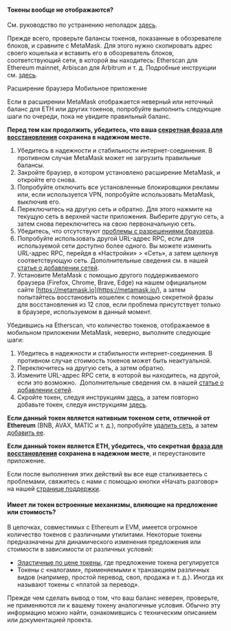 
#### Токены вообще не отображаются?


См. руководство по устранению неполадок [здесь](https://support.metamask.io/hc/en-us/articles/360059232852).



Прежде всего, проверьте балансы токенов, показанные в обозревателе блоков, и сравните с MetaMask. Для этого нужно скопировать адрес своего кошелька и вставить его в обозреватель блоков, соответствующий сети, в которой вы находитесь: Etherscan для Ethereum mainnet, Arbiscan для Arbitrum и т. д. Подробные инструкции см. [здесь](https://support.metamask.io/hc/en-us/articles/360057536611).




Расширение браузера Мобильное приложение


Если в расширении MetaMask отображается неверный или неточный баланс для ETH или других токенов, попробуйте выполнить следующие шаги по очереди, пока не увидите правильный баланс.


**Перед тем как продолжить, убедитесь, что ваша [секретная фраза для восстановления](https://support.metamask.io/hc/en-us/articles/4404722782107-User-Guide-Secret-Recovery-Phrase-password-and-private-keys) сохранена в надежном месте.**


1. Убедитесь в надежности и стабильности интернет-соединения. В противном случае MetaMask может не загрузить правильные балансы.
2. Закройте браузер, в котором установлено расширение MetaMask, и откройте его снова.
3. Попробуйте отключить все установленные блокировщики рекламы или, если используется VPN, попробуйте использовать MetaMask, выключив его.
4. Переключитесь на другую сеть и обратно. Для этого нажмите на текущую сеть в верхней части приложения. Выберите другую сеть, а затем снова переключитесь на свою первоначальную сеть.
5. Убедитесь, что отсутствуют [проблемы с разрешениями браузера](https://support.metamask.io/hc/en-us/articles/360038139452-MetaMask-states-Balance-may-be-outdated-displays-in-orange-or-ETH-not-added-to-balance).
6. Попробуйте использовать другой URL-адрес RPC, если для используемой сети доступно более одного. Вы можете изменить URL-адрес RPC, перейдя в «Настройки» > «Сеть», а затем щелкнув соответствующую сеть. Дополнительные сведения см. в нашей [статье о добавлении сетей](https://support.metamask.io/hc/en-us/articles/360043227612).
7. Установите MetaMask с помощью другого поддерживаемого браузера (Firefox, Chrome, Brave, Edge) на нашем официальном сайте [https://metamask.io](https://metamask.io/), а затем попытайтесь восстановить кошелек с помощью секретной фразы для восстановления из 12 слов, если проблема присутствует только в браузере, используемом в данный момент.




Убедившись на Etherscan, что количество токенов, отображаемое в мобильном приложении MetaMask, неверно, выполните следующие шаги:


1. Убедитесь в надежности и стабильности интернет-соединения. В противном случае стоимость токенов может быть неактуальной.
2. Переключитесь на другую сеть, а затем обратно.
3. Измените URL-адрес RPC сети, в которой вы находитесь, на другой, если это возможно.  Дополнительные сведения см. в нашей [статье о добавлении сетей](https://support.metamask.io/hc/en-us/articles/360043227612).
4. Скройте токен, следуя инструкциям [здесь](https://support.metamask.io/hc/en-us/articles/360015489031-How-to-add-unlisted-tokens-custom-tokens-in-MetaMask#h_01FWH499MRDT5QC4R3KNPQNRWB), а затем повторно добавьте токен, следуя инструкциям [здесь](https://support.metamask.io/hc/en-us/articles/360015489031-How-to-add-unlisted-tokens-custom-tokens-in-MetaMask).


**Если данный токен является нативным токеном сети, отличной от Ethereum** (BNB, AVAX, MATIC и т. д.), попробуйте [удалить сеть](https://support.metamask.io/hc/en-us/articles/4502810252059-How-to-remove-networks), а затем [добавить ее](https://support.metamask.io/hc/en-us/articles/360043227612-How-to-add-a-custom-network-RPC).  
  
**Если данный токен является ETH, убедитесь, что секретная [фраза для восстановления](https://support.metamask.io/hc/en-us/articles/4404722782107-User-Guide-Secret-Recovery-Phrase-password-and-private-keys) сохранена в надежном месте**, и переустановите приложение.

Если после выполнения этих действий вы все еще сталкиваетесь с проблемами, свяжитесь с нами с помощью кнопки «Начать разговор» на нашей [странице поддержки](https://support.metamask.io/hc/en-us).



#### Имеет ли токен встроенные механизмы, влияющие на предложение или стоимость?


В цепочках, совместимых с Ethereum и EVM, имеется огромное количество токенов с различными утилитами. Некоторые токены предназначены для динамического изменения предложения или стоимости в зависимости от различных условий:


* [Эластичные по цене токены](https://support.metamask.io/hc/en-us/articles/4405497827355-User-Guide-Tokens#:~:text=Elastic%20supply%20/%20Rebase%20/%20Algorithmic%20tokens), где предложение токена регулируется
* Токены с «налогами», применяемыми к транзакциям различных видов (например, простой перевод, своп, продажа и т. д.). Иногда их называют токены с «платой за перевод».


Прежде чем сделать вывод о том, что ваш баланс неверен, проверьте, не применяются ли к вашему токену аналогичные условия. Обычно эту информацию можно найти, ознакомившись с техническим описанием или документацией проекта.


